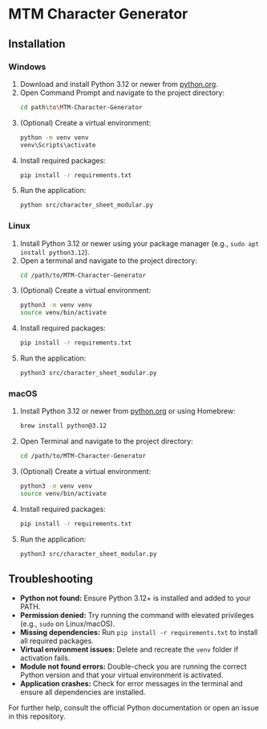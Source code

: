 # MTM Character Generator

## Installation

### Windows
1. Download and install Python 3.12 or newer from [python.org](https://www.python.org/downloads/windows/).
2. Open Command Prompt and navigate to the project directory:
   ```sh
   cd path\to\MTM-Character-Generator
   ```
3. (Optional) Create a virtual environment:
   ```sh
   python -m venv venv
   venv\Scripts\activate
   ```
4. Install required packages:
   ```sh
   pip install -r requirements.txt
   ```
5. Run the application:
   ```sh
   python src/character_sheet_modular.py
   ```

### Linux

1. Install Python 3.12 or newer using your package manager (e.g., `sudo apt install python3.12`).
2. Open a terminal and navigate to the project directory:
   ```sh
   cd /path/to/MTM-Character-Generator
   ```
3. (Optional) Create a virtual environment:
   ```sh
   python3 -m venv venv
   source venv/bin/activate
   ```
4. Install required packages:
   ```sh
   pip install -r requirements.txt
   ```
5. Run the application:
   ```sh
   python3 src/character_sheet_modular.py
   ```

### macOS
1. Install Python 3.12 or newer from [python.org](https://www.python.org/downloads/mac-osx/) or using Homebrew:
   ```sh
   brew install python@3.12
   ```
2. Open Terminal and navigate to the project directory:
   ```sh
   cd /path/to/MTM-Character-Generator
   ```
3. (Optional) Create a virtual environment:
   ```sh
   python3 -m venv venv
   source venv/bin/activate
   ```
4. Install required packages:
   ```sh
   pip install -r requirements.txt
   ```
5. Run the application:
   ```sh
   python3 src/character_sheet_modular.py
   ```

## Troubleshooting

- **Python not found:** Ensure Python 3.12+ is installed and added to your PATH.
- **Permission denied:** Try running the command with elevated privileges (e.g., `sudo` on Linux/macOS).
- **Missing dependencies:** Run `pip install -r requirements.txt` to install all required packages.
- **Virtual environment issues:** Delete and recreate the `venv` folder if activation fails.
- **Module not found errors:** Double-check you are running the correct Python version and that your virtual environment is activated.
- **Application crashes:** Check for error messages in the terminal and ensure all dependencies are installed.

For further help, consult the official Python documentation or open an issue in this repository.
